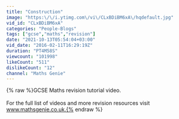 ```yaml
---
title: "Construction"
image: "https:\/\/i.ytimg.com\/vi\/CLxBDiBM6xA\/hqdefault.jpg"
vid_id: "CLxBDiBM6xA"
categories: "People-Blogs"
tags: ["gcse","maths","revision"]
date: "2021-10-13T05:54:04+03:00"
vid_date: "2016-02-11T16:29:19Z"
duration: "PT4M58S"
viewcount: "101998"
likeCount: "511"
dislikeCount: "12"
channel: "Maths Genie"
---
```

{% raw %}GCSE Maths revision tutorial video.<br /><br />For the full list of videos and more revision resources visit www.mathsgenie.co.uk.{% endraw %}
